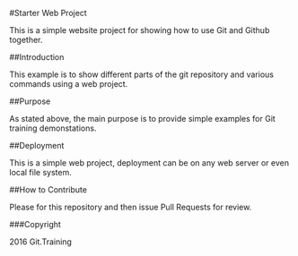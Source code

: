 #Starter Web Project

This is a simple website project for showing how to use Git and Github together.

##Introduction

This example is to show different parts of the git repository and various commands using a web project.

##Purpose

As stated above, the main purpose is to provide simple examples for Git training demonstations.

##Deployment

This is a simple web project, deployment can be on any web server or even local file system.

##How to Contribute

Please for this repository and then issue Pull Requests for review.

###Copyright

2016 Git.Training